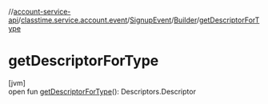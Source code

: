 //[account-service-api](../../../../index.md)/[classtime.service.account.event](../../index.md)/[SignupEvent](../index.md)/[Builder](index.md)/[getDescriptorForType](get-descriptor-for-type.md)

# getDescriptorForType

[jvm]\
open fun [getDescriptorForType](get-descriptor-for-type.md)(): Descriptors.Descriptor
